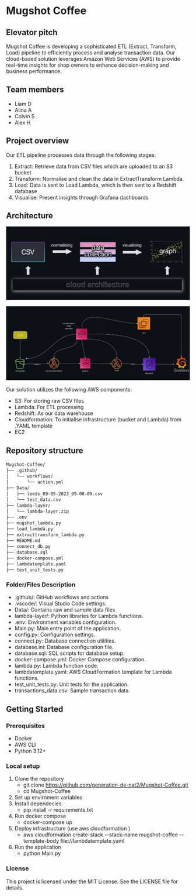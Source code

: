 # Mugshot Coffee

## Elevator pitch

Mugshot Coffee is developing a sophisticated ETL (Extract, Transform, Load) pipeline to efficiently process and analyse transaction data. Our cloud-based solution leverages Amazon Web Services (AWS) to provide real-time insights for shop owners to enhance decision-making and business performance.



## Team members

- Liam D
- Alina A
- Colvin S
- Alex H
  
## Project overview

Our ETL pipeline processes data through the following stages:

1. Extract: Retrieve data from CSV files which are uploaded to an S3 bucket
2. Transform: Normalise and clean the data in ExtractTransform Lambda.
3. Load: Data is sent to Load Lambda, which is then sent to a Redshift database
4. Visualise: Present insights through Grafana dashboards

## Architecture

![architecture](https://github.com/agi-chan/mugshot-cafe/blob/main/graph%20crop.png?raw=true)

![AWS architecture](https://github.com/agi-chan/mugshot-cafe/blob/main/aws.png?raw=true)

Our solution utilizes the following AWS components:

- S3: For storing raw CSV files
- Lambda: For ETL processing
- Redshift: As our data warehouse
- Cloudformation: To initialise infrastructure (bucket and Lambda) from .YAML template
- EC2

## Repository structure

```
Mugshot-Coffee/
├── .github/
│   └── workflows/
│       └── action.yml
├── Data/
│   ├── leeds_09-05-2023_09-00-00.csv
│   └── test_data.csv
├── lambda-layer/
│   └── lambda-layer.zip
├── .env
├── mugshot_lambda.py
├── load_lambda.py
├── extracttransform_lambda.py
├── README.md
├── connect_db.py
├── database.sql
├── docker-compose.yml
├── lambdatemplate.yaml
├── test_unit_tests.py
```
### Folder/Files Description

 - .github/: GitHub workflows and actions
 - .vscode/: Visual Studio Code settings.
 - Data/: Contains raw and sample data files
 - lambda-layer/: Python libraries for Lambda functions.
 - .env: Environment variables configuration.
 - Main.py: Main entry point of the application.
 - config.py: Configuration settings.
 - connect.py: Database connection utilities.
 - database.ini: Database configuration file.
 - database.sql: SQL scripts for database setup.
 - docker-compose.yml: Docker Compose configuration.
 - lambda.py: Lambda function code.
 - lambdatemplate.yaml: AWS CloudFormation template for Lambda functions.
 - test_unit_tests.py: Unit tests for the application.
 - transactions_data.csv: Sample transaction data.

## Getting Started

### Prerequisites

- Docker
- AWS CLI
- Python 3.12+

### Local setup

1. Clone the repository
   - git clone https://github.com/generation-de-nat2/Mugshot-Coffee.git
   - cd Mugshot-Coffee
2. Set up envirnment variables
3. Install dependecies.
   - pip install -r requirements.txt
4. Run docker compose
   - docker-compose up
5. Deploy infrastructure (use aws cloudformation )
   - aws cloudformation create-stack --stack-name mugshot-coffee --template-body file://lambdatemplate.yaml
6. Run the application
   - python Main.py

### License
This project is licensed under the MIT License. See the LICENSE file for details.
